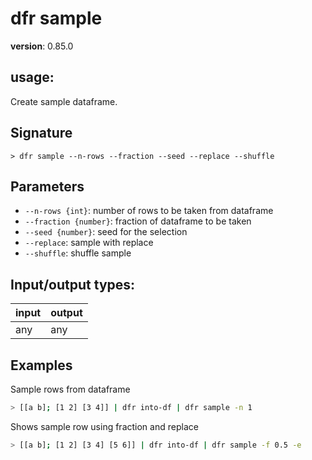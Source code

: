 # dfr sample

**version**: 0.85.0

## **usage**:

Create sample dataframe.

## Signature

`> dfr sample --n-rows --fraction --seed --replace --shuffle`

## Parameters

- `--n-rows {int}`: number of rows to be taken from dataframe
- `--fraction {number}`: fraction of dataframe to be taken
- `--seed {number}`: seed for the selection
- `--replace`: sample with replace
- `--shuffle`: shuffle sample

## Input/output types:

| input | output |
| ----- | ------ |
| any   | any    |

## Examples

Sample rows from dataframe

```bash
> [[a b]; [1 2] [3 4]] | dfr into-df | dfr sample -n 1
```

Shows sample row using fraction and replace

```bash
> [[a b]; [1 2] [3 4] [5 6]] | dfr into-df | dfr sample -f 0.5 -e
```
